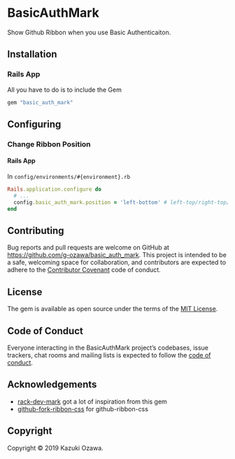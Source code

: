 # BasicAuthMark
Show Github Ribbon when you use Basic Authenticaiton.

## Installation

### Rails App
All you have to do is to include the Gem
```ruby
gem "basic_auth_mark"
```

## Configuring
### Change Ribbon Position
#### Rails App
In `config/environments/#{environment}.rb`

```ruby
Rails.application.configure do
  # ...
  config.basic_auth_mark.position = 'left-bottom' # left-top/right-top/left-bottom/right-bottom
end
```



## Contributing

Bug reports and pull requests are welcome on GitHub at https://github.com/g-ozawa/basic_auth_mark. This project is intended to be a safe, welcoming space for collaboration, and contributors are expected to adhere to the [Contributor Covenant](http://contributor-covenant.org) code of conduct.

## License

The gem is available as open source under the terms of the [MIT License](https://opensource.org/licenses/MIT).

## Code of Conduct

Everyone interacting in the BasicAuthMark project’s codebases, issue trackers, chat rooms and mailing lists is expected to follow the [code of conduct](https://github.com/g-ozawa/basic_auth_mark/blob/master/CODE_OF_CONDUCT.md).

## Acknowledgements
- [rack-dev-mark](https://github.com/dtaniwaki/rack-dev-mark) got a lot of inspiration from this gem
- [github-fork-ribbon-css](https://github.com/simonwhitaker/github-fork-ribbon-css) for github-ribbon-css

## Copyright
Copyright © 2019 Kazuki Ozawa.

